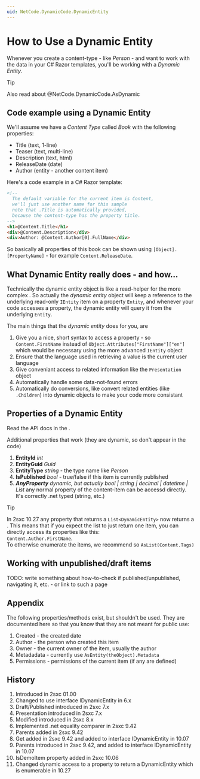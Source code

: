 ```yaml
---
uid: NetCode.DynamicCode.DynamicEntity
---
```

# How to Use a Dynamic Entity

Whenever you create a content-type - like _Person_ - and want to work with the data in your C# Razor templates, you'll be working with a _Dynamic Entity_. 

> [!TIP]
> Also read about @NetCode.DynamicCode.AsDynamic

## Code example using a Dynamic Entity

We'll assume we have a _Content Type_ called *Book* with the following properties:
* Title (text, 1-line)
* Teaser (text, multi-line)
* Description (text, html)
* ReleaseDate (date)
* Author (entity - another content item)

Here's a code example in a C# Razor template:

```html
<!--
  The default variable for the current item is Content, 
  we'll just use another name for this sample
  note that .Title is automatically provided, 
  because the content-type has the property title. 
-->
<h1>@Content.Title</h1>
<div>@Content.Description</div>
<div>Author: @Content.Author[0].FullName</div>
```
So basically all properties of this book can be shown using `[Object].[PropertyName]` - for example `Content.ReleaseDate`.

## What Dynamic Entity really does - and how...

Technically the dynamic entity object is like a read-helper for the more complex [](xref:ToSic.Eav.Data.IEntity). So actually the _dynamic entity_ object will keep a reference to the underlying read-only `IEntity` item on a property `Entity`, and whenever your code accesses a property, the dynamic entity will query it from the underlying `Entity`.

The main things that the _dynamic entity_ does for you, are

1. Give you a nice, short syntax to access a property - so `Content.FirstName` instead of `Object.Attributes["FirstName"]["en"]` which would be necessary using the more advanced `IEntity` object
2. Ensure that the language used in retrieving a value is the current user language
3. Give conveniant access to related information like the `Presentation` object
4. Automatically handle some data-not-found errors
5. Automatically do conversions, like convert related entities (like `.Children`) into dynamic objects to make your code more consistant  

## Properties of a Dynamic Entity

Read the API docs in the [](xref:ToSic.Sxc.Data.IDynamicEntity).

Additional properties that work (they are dynamic, so don't appear in the code)

1. **EntityId** _int_
1. **EntityGuid** _Guid_
1. **EntityType** _string_ - the type name like _Person_
1. **IsPublished** _bool_ - true/false if this item is currently published
1. **_AnyProperty_** _dynamic, but actually bool | string | decimal | datetime | List<DynamicEntity>_ any normal property of the content-item can be accessd directly. It's correctly .net typed (string, etc.)

> [!TIP]
> In 2sxc 10.27 any property that returns a `List<DynamicEntity>` now returns a [](xref:ToSic.Sxc.Data.DynamicEntityWithList). 
> This means that if you expect the list to just return one item, you can directly access its properties like this:  
> `Content.Author.FirstName`.  
> To otherwise enumerate the items, we recommend [](xref:ToSic.Sxc.Code.DynamicCode.AsList(System.Object)) so `AsList(Content.Tags)`

## Working with unpublished/draft items
TODO: write something about how-to-check if published/unpublished, navigating it, etc. - or link to such a page

## Appendix

The following properties/methods exist, but shouldn't be used. They are documented here so that you know that they are not meant for public use:

1. Created - the created date
2. Author - the person who created this item
3. Owner - the current owner of the item, usually the author
1. Metadadata - currently use `AsEntity(theObject).Metadata`
4. Permissions - permissions of the current item (if any are defined)

## History

1. Introduced in 2sxc 01.00
1. Changed to use interface IDynamicEntity in 6.x
1. Draft/Published introduced in 2sxc 7.x
1. Presentation introduced in 2sxc 7.x
1. Modified introduced in 2sxc 8.x
1. Implemented .net equality comparer in 2sxc 9.42
1. Parents added in 2sxc 9.42
1. Get added in 2sxc 9.42 and added to interface IDynamicEntity in 10.07
1. Parents introduced in 2sxc 9.42, and added to interface IDynamicEntity in 10.07
1. IsDemoItem property added in 2sxc 10.06
1. Changed dynamic access to a property to return a DynamicEntity which is enumerable in 10.27
